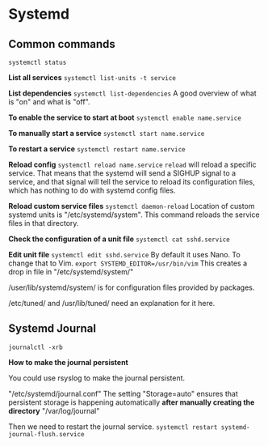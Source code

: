 # Systemd

## Common commands

``systemctl status``

**List all services**
``systemctl list-units -t service``

**List dependencies**
``systemctl list-dependencies``
A good overview of what is "on" and what is "off". 

**To enable the service to start at boot**
``systemctl enable name.service``

**To manually start a service**
``systemctl start name.service``

**To restart a service**
``systemctl restart name.service``

**Reload config**
``systemctl reload name.service``
`reload` will reload a specific service. That means that the systemd will send a SIGHUP signal to a service, and that signal will tell the service to reload its configuration files, which has nothing to do with systemd config files.

**Reload custom service files**
``systemctl daemon-reload``
Location of custom systemd units is "/etc/systemd/system". This command reloads the service files in that directory.

**Check the configuration of a unit file**
``systemctl cat sshd.service``

**Edit unit file**
``systemctl edit sshd.service``
By default it uses Nano. To change that to Vim.
``export SYSTEMD_EDITOR=/usr/bin/vim``
This creates a drop in file in "/etc/systemd/system/"

/user/lib/systemd/system/ is for configuration files provided by packages.

/etc/tuned/ and /usr/lib/tuned/ need an explanation for it here.

## Systemd Journal

``journalctl -xrb``

**How to make the journal persistent**

You could use rsyslog to make the journal persistent.

"/etc/systemd/journal.conf"
The setting "Storage=auto" ensures that persistent storage is happening automatically **after manually creating the directory** "/var/log/journal"

Then we need to restart the journal service.
``systemctl restart systemd-journal-flush.service``


